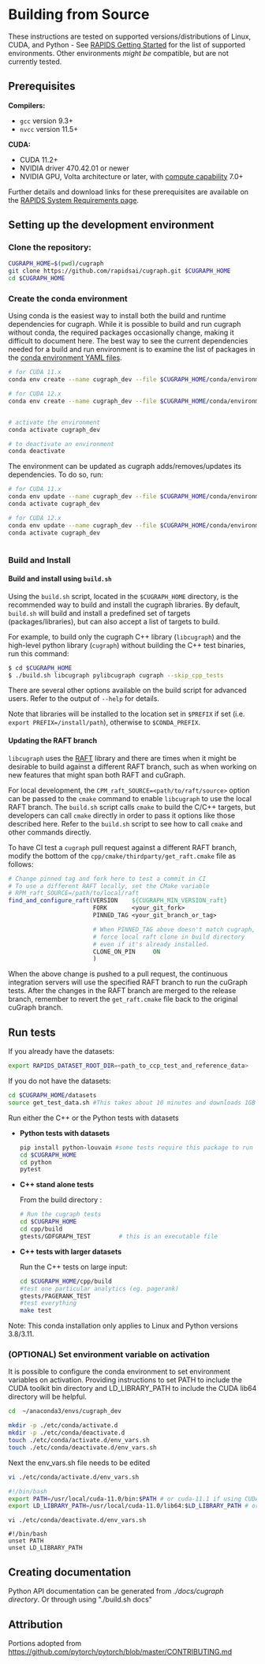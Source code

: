 # Building from Source

These instructions are tested on supported versions/distributions of Linux,
CUDA, and Python - See [RAPIDS Getting Started](https://rapids.ai/start.html)
for the list of supported environments.  Other environments _might be_
compatible, but are not currently tested.

## Prerequisites

__Compilers:__
* `gcc`           version 9.3+
* `nvcc`          version 11.5+

__CUDA:__
* CUDA 11.2+
* NVIDIA driver 470.42.01 or newer
* NVIDIA GPU, Volta architecture or later, with [compute capability](https://developer.nvidia.com/cuda-gpus) 7.0+

Further details and download links for these prerequisites are available on the
[RAPIDS System Requirements page](https://docs.rapids.ai/install#system-req).

## Setting up the development environment

### Clone the repository:
```bash
CUGRAPH_HOME=$(pwd)/cugraph
git clone https://github.com/rapidsai/cugraph.git $CUGRAPH_HOME
cd $CUGRAPH_HOME
```

### Create the conda environment

Using conda is the easiest way to install both the build and runtime
dependencies for cugraph. While it is possible to build and run cugraph without
conda, the required packages occasionally change, making it difficult to
document here. The best way to see the current dependencies needed for a build
and run environment is to examine the list of packages in the [conda
environment YAML
files](https://github.com/rapidsai/cugraph/blob/main/conda/environments).

```bash
# for CUDA 11.x
conda env create --name cugraph_dev --file $CUGRAPH_HOME/conda/environments/all_cuda-118_arch-x86_64.yaml

# for CUDA 12.x
conda env create --name cugraph_dev --file $CUGRAPH_HOME/conda/environments/all_cuda-12.2_arch-x86_64.yaml


# activate the environment
conda activate cugraph_dev

# to deactivate an environment
conda deactivate
```

The environment can be updated as cugraph adds/removes/updates its dependencies. To do so, run:

```bash
# for CUDA 11.x
conda env update --name cugraph_dev --file $CUGRAPH_HOME/conda/environments/all_cuda-118_arch-x86_64.yaml
conda activate cugraph_dev

# for CUDA 12.x
conda env update --name cugraph_dev --file $CUGRAPH_HOME/conda/environments/all_cuda-122_arch-x86_64.yaml
conda activate cugraph_dev



```

### Build and Install

#### Build and install using `build.sh`
Using the `build.sh` script, located in the `$CUGRAPH_HOME` directory, is the
recommended way to build and install the cugraph libraries. By default,
`build.sh` will build and install a predefined set of targets
(packages/libraries), but can also accept a list of targets to build.

For example, to build only the cugraph C++ library (`libcugraph`) and the
high-level python library (`cugraph`) without building the C++ test binaries,
run this command:

```bash
$ cd $CUGRAPH_HOME
$ ./build.sh libcugraph pylibcugraph cugraph --skip_cpp_tests
```

There are several other options available on the build script for advanced
users. Refer to the output of `--help` for details.

Note that libraries will be installed to the location set in `$PREFIX` if set
(i.e. `export PREFIX=/install/path`), otherwise to `$CONDA_PREFIX`.

#### Updating the RAFT branch

`libcugraph` uses the [RAFT](https://github.com/rapidsai/raft) library and
there are times when it might be desirable to build against a different RAFT
branch, such as when working on new features that might span both RAFT and
cuGraph.

For local development, the `CPM_raft_SOURCE=<path/to/raft/source>` option can
be passed to the `cmake` command to enable `libcugraph` to use the local RAFT
branch. The `build.sh` script calls `cmake` to build the C/C++ targets, but
developers can call `cmake` directly in order to pass it options like those
described here. Refer to the `build.sh` script to see how to call `cmake` and
other commands directly.

To have CI test a `cugraph` pull request against a different RAFT branch,
modify the bottom of the `cpp/cmake/thirdparty/get_raft.cmake` file as follows:

```cmake
# Change pinned tag and fork here to test a commit in CI
# To use a different RAFT locally, set the CMake variable
# RPM_raft_SOURCE=/path/to/local/raft
find_and_configure_raft(VERSION    ${CUGRAPH_MIN_VERSION_raft}
                        FORK       <your_git_fork>
                        PINNED_TAG <your_git_branch_or_tag>

                        # When PINNED_TAG above doesn't match cugraph,
                        # force local raft clone in build directory
                        # even if it's already installed.
                        CLONE_ON_PIN     ON
                        )
```

When the above change is pushed to a pull request, the continuous integration
servers will use the specified RAFT branch to run the cuGraph tests. After the
changes in the RAFT branch are merged to the release branch, remember to revert
the `get_raft.cmake` file back to the original cuGraph branch.


## Run tests

If you already have the datasets:

   ```bash
   export RAPIDS_DATASET_ROOT_DIR=<path_to_ccp_test_and_reference_data>
   ```
   If you do not have the datasets:

   ```bash
   cd $CUGRAPH_HOME/datasets
   source get_test_data.sh #This takes about 10 minutes and downloads 1GB data (>5 GB uncompressed)
   ```

Run either the C++ or the Python tests with datasets

  - **Python tests with datasets**


    ```bash
    pip install python-louvain #some tests require this package to run
    cd $CUGRAPH_HOME
    cd python
    pytest
    ```
  - **C++ stand alone tests**

    From the build directory :

    ```bash
    # Run the cugraph tests
    cd $CUGRAPH_HOME
    cd cpp/build
    gtests/GDFGRAPH_TEST		# this is an executable file
    ```
 - **C++ tests with larger datasets**



   Run the C++ tests on large input:

   ```bash
   cd $CUGRAPH_HOME/cpp/build
   #test one particular analytics (eg. pagerank)
   gtests/PAGERANK_TEST
   #test everything
   make test
   ```

Note: This conda installation only applies to Linux and Python versions 3.8/3.11.

### (OPTIONAL) Set environment variable on activation

It is possible to configure the conda environment to set environment variables
on activation. Providing instructions to set PATH to include the CUDA toolkit
bin directory and LD_LIBRARY_PATH to include the CUDA lib64 directory will be
helpful.

```bash
cd  ~/anaconda3/envs/cugraph_dev

mkdir -p ./etc/conda/activate.d
mkdir -p ./etc/conda/deactivate.d
touch ./etc/conda/activate.d/env_vars.sh
touch ./etc/conda/deactivate.d/env_vars.sh
```

Next the env_vars.sh file needs to be edited

```bash
vi ./etc/conda/activate.d/env_vars.sh

#!/bin/bash
export PATH=/usr/local/cuda-11.0/bin:$PATH # or cuda-11.1 if using CUDA 11.1 and cuda-11.2 if using CUDA 11.2, respectively
export LD_LIBRARY_PATH=/usr/local/cuda-11.0/lib64:$LD_LIBRARY_PATH # or cuda-11.1 if using CUDA 11.1 and cuda-11.2 if using CUDA 11.2, respectively
```

```
vi ./etc/conda/deactivate.d/env_vars.sh

#!/bin/bash
unset PATH
unset LD_LIBRARY_PATH
```

## Creating documentation

Python API documentation can be generated from _./docs/cugraph directory_. Or
through using "./build.sh docs"

## Attribution
Portions adopted from https://github.com/pytorch/pytorch/blob/master/CONTRIBUTING.md
